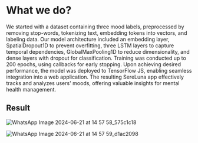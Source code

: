 # What we do?

We started with a dataset containing three mood labels, preprocessed by removing stop-words, tokenizing text, embedding tokens into vectors, and labeling data. Our model architecture included an embedding layer, SpatialDropout1D to prevent overfitting, three LSTM layers to capture temporal dependencies, GlobalMaxPooling1D to reduce dimensionality, and dense layers with dropout for classification. Training was conducted up to 200 epochs, using callbacks for early stopping. Upon achieving desired performance, the model was deployed to TensorFlow JS, enabling seamless integration into a web application. The resulting SereLuna app effectively tracks and analyzes users' moods, offering valuable insights for mental health management.

## Result

![WhatsApp Image 2024-06-21 at 14 57 58_575c1c18](https://github.com/Zwar1/SereLunaApp/assets/121994660/46fb59f2-c7c5-4b4c-9828-cc06ee5b142b)

![WhatsApp Image 2024-06-21 at 14 57 59_d1ac2098](https://github.com/Zwar1/SereLunaApp/assets/121994660/ca341f66-b94c-4ead-a336-95c39885be6d)
